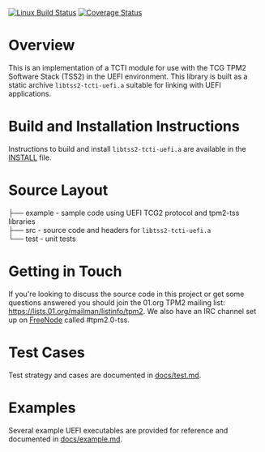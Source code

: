 [![Linux Build Status](https://travis-ci.org/tpm2-software/tpm2-tcti-uefi.svg?branch=master)](https://travis-ci.org/tpm2-software/tpm2-tcti-uefi)
[![Coverage Status](https://coveralls.io/repos/github/tpm2-software/tpm2-tcti-uefi/badge.svg?branch=master)](https://coveralls.io/github/tpm2-software/tpm2-tcti-uefi?branch=master)

# Overview
This is an implementation of a TCTI module for use with the TCG TPM2
Software Stack (TSS2) in the UEFI environment. This library is built as a
static archive `libtss2-tcti-uefi.a` suitable for linking with UEFI
applications.

# Build and Installation Instructions
Instructions to build and install `libtss2-tcti-uefi.a` are available in
the [INSTALL](INSTALL.md) file.

# Source Layout
├── example - sample code using UEFI TCG2 protocol and tpm2-tss libraries  
├── src  - source code and headers for `libtss2-tcti-uefi.a`  
└── test - unit tests

# Getting in Touch
If you're looking to discuss the source code in this project or get some
questions answered you should join the 01.org TPM2 mailing list:
https://lists.01.org/mailman/listinfo/tpm2.
We also have an IRC channel set up on [FreeNode](https://freenode.net/)
called \#tpm2.0-tss.

# Test Cases
Test strategy and cases are documented in [docs/test.md](docs/test.md).

# Examples
Several example UEFI executables are provided for reference and documented
in [docs/example.md](docs/example.md).
